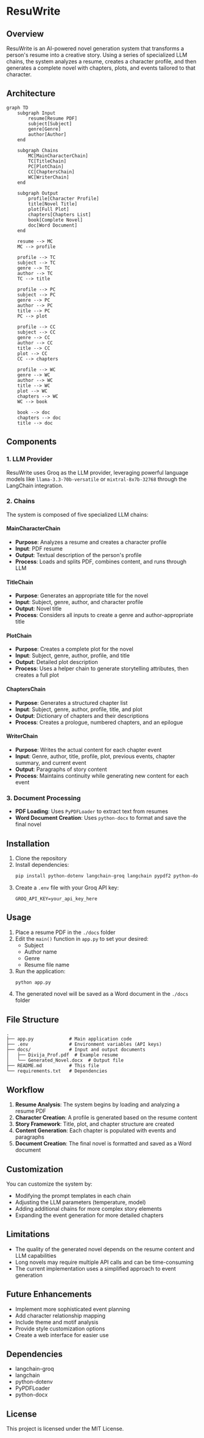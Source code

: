 # ResuWrite

## Overview

ResuWrite is an AI-powered novel generation system that transforms a person's resume into a creative story. Using a series of specialized LLM chains, the system analyzes a resume, creates a character profile, and then generates a complete novel with chapters, plots, and events tailored to that character.

## Architecture

```mermaid
graph TD
    subgraph Input
        resume[Resume PDF]
        subject[Subject]
        genre[Genre]
        author[Author]
    end

    subgraph Chains
        MC[MainCharacterChain]
        TC[TitleChain]
        PC[PlotChain]
        CC[ChaptersChain]
        WC[WriterChain]
    end

    subgraph Output
        profile[Character Profile]
        title[Novel Title]
        plot[Full Plot]
        chapters[Chapters List]
        book[Complete Novel]
        doc[Word Document]
    end

    resume --> MC
    MC --> profile
    
    profile --> TC
    subject --> TC
    genre --> TC
    author --> TC
    TC --> title
    
    profile --> PC
    subject --> PC
    genre --> PC
    author --> PC
    title --> PC
    PC --> plot
    
    profile --> CC
    subject --> CC
    genre --> CC
    author --> CC
    title --> CC
    plot --> CC
    CC --> chapters
    
    profile --> WC
    genre --> WC
    author --> WC
    title --> WC
    plot --> WC
    chapters --> WC
    WC --> book
    
    book --> doc
    chapters --> doc
    title --> doc
```

## Components

### 1. LLM Provider

ResuWrite uses Groq as the LLM provider, leveraging powerful language models like `llama-3.3-70b-versatile` or `mixtral-8x7b-32768` through the LangChain integration.

### 2. Chains

The system is composed of five specialized LLM chains:

#### MainCharacterChain
- **Purpose**: Analyzes a resume and creates a character profile
- **Input**: PDF resume
- **Output**: Textual description of the person's profile
- **Process**: Loads and splits PDF, combines content, and runs through LLM

#### TitleChain
- **Purpose**: Generates an appropriate title for the novel
- **Input**: Subject, genre, author, and character profile
- **Output**: Novel title
- **Process**: Considers all inputs to create a genre and author-appropriate title

#### PlotChain
- **Purpose**: Creates a complete plot for the novel
- **Input**: Subject, genre, author, profile, and title
- **Output**: Detailed plot description
- **Process**: Uses a helper chain to generate storytelling attributes, then creates a full plot

#### ChaptersChain
- **Purpose**: Generates a structured chapter list
- **Input**: Subject, genre, author, profile, title, and plot
- **Output**: Dictionary of chapters and their descriptions
- **Process**: Creates a prologue, numbered chapters, and an epilogue

#### WriterChain
- **Purpose**: Writes the actual content for each chapter event
- **Input**: Genre, author, title, profile, plot, previous events, chapter summary, and current event
- **Output**: Paragraphs of story content
- **Process**: Maintains continuity while generating new content for each event

### 3. Document Processing

- **PDF Loading**: Uses `PyPDFLoader` to extract text from resumes
- **Word Document Creation**: Uses `python-docx` to format and save the final novel

## Installation

1. Clone the repository
2. Install dependencies:
   ```bash
   pip install python-dotenv langchain-groq langchain pypdf2 python-docx
   ```
3. Create a `.env` file with your Groq API key:
   ```
   GROQ_API_KEY=your_api_key_here
   ```

## Usage

1. Place a resume PDF in the `./docs` folder
2. Edit the `main()` function in `app.py` to set your desired:
   - Subject
   - Author name
   - Genre
   - Resume file name
3. Run the application:
   ```bash
   python app.py
   ```
4. The generated novel will be saved as a Word document in the `./docs` folder

## File Structure

```
.
├── app.py             # Main application code
├── .env               # Environment variables (API keys)
├── docs/              # Input and output documents
│   ├── Divija_Prof.pdf  # Example resume
│   └── Generated_Novel.docx  # Output file
├── README.md          # This file
└── requirements.txt   # Dependencies
```

## Workflow

1. **Resume Analysis**: The system begins by loading and analyzing a resume PDF
2. **Character Creation**: A profile is generated based on the resume content
3. **Story Framework**: Title, plot, and chapter structure are created
4. **Content Generation**: Each chapter is populated with events and paragraphs
5. **Document Creation**: The final novel is formatted and saved as a Word document

## Customization

You can customize the system by:
- Modifying the prompt templates in each chain
- Adjusting the LLM parameters (temperature, model)
- Adding additional chains for more complex story elements
- Expanding the event generation for more detailed chapters

## Limitations

- The quality of the generated novel depends on the resume content and LLM capabilities
- Long novels may require multiple API calls and can be time-consuming
- The current implementation uses a simplified approach to event generation

## Future Enhancements

- Implement more sophisticated event planning
- Add character relationship mapping
- Include theme and motif analysis
- Provide style customization options
- Create a web interface for easier use

## Dependencies

- langchain-groq
- langchain
- python-dotenv
- PyPDFLoader
- python-docx

## License

This project is licensed under the MIT License.
